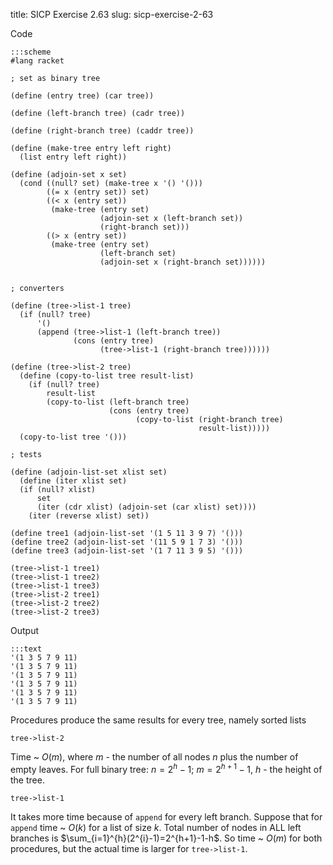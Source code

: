 title: SICP Exercise 2.63
slug: sicp-exercise-2-63

Code
```
:::scheme
#lang racket

; set as binary tree

(define (entry tree) (car tree))

(define (left-branch tree) (cadr tree))

(define (right-branch tree) (caddr tree))

(define (make-tree entry left right)
  (list entry left right))

(define (adjoin-set x set)
  (cond ((null? set) (make-tree x '() '()))
        ((= x (entry set)) set)
        ((< x (entry set))
         (make-tree (entry set) 
                    (adjoin-set x (left-branch set))
                    (right-branch set)))
        ((> x (entry set))
         (make-tree (entry set)
                    (left-branch set)
                    (adjoin-set x (right-branch set))))))


; converters

(define (tree->list-1 tree)
  (if (null? tree)
      '()
      (append (tree->list-1 (left-branch tree))
              (cons (entry tree)
                    (tree->list-1 (right-branch tree))))))

(define (tree->list-2 tree)
  (define (copy-to-list tree result-list)
    (if (null? tree)
        result-list
        (copy-to-list (left-branch tree)
                      (cons (entry tree)
                            (copy-to-list (right-branch tree)
                                          result-list)))))
  (copy-to-list tree '()))

; tests

(define (adjoin-list-set xlist set)
  (define (iter xlist set)
  (if (null? xlist)
      set
      (iter (cdr xlist) (adjoin-set (car xlist) set))))
    (iter (reverse xlist) set))

(define tree1 (adjoin-list-set '(1 5 11 3 9 7) '()))
(define tree2 (adjoin-list-set '(11 5 9 1 7 3) '()))
(define tree3 (adjoin-list-set '(1 7 11 3 9 5) '()))

(tree->list-1 tree1)
(tree->list-1 tree2)
(tree->list-1 tree3)
(tree->list-2 tree1)
(tree->list-2 tree2)
(tree->list-2 tree3)

```

Output
```
:::text
'(1 3 5 7 9 11)
'(1 3 5 7 9 11)
'(1 3 5 7 9 11)
'(1 3 5 7 9 11)
'(1 3 5 7 9 11)
'(1 3 5 7 9 11)
```

Procedures produce the same results for every tree, namely sorted lists

`tree->list-2`

Time ~ $O(m)$, where $m$ - the number of all nodes $n$ plus the number of empty leaves.
For full binary tree: $n=2^{h}-1$; $m=2^{h+1}-1$, $h$ - the height of the tree.

`tree->list-1`

It takes more time because of `append` for every left branch. Suppose that for `append`
time ~ $O(k)$ for a list of size $k$. Total number of nodes in ALL left branches
is $\sum_{i=1}^{h}(2^{i}-1)=2^{h+1}-1-h$. So time ~ $O(m)$ for both
procedures, but the actual time is larger for `tree->list-1`.
